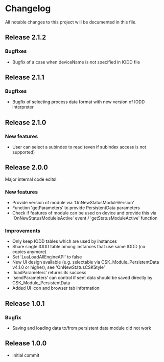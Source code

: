 # Changelog
All notable changes to this project will be documented in this file.

## Release 2.1.2

### Bugfixes
- Bugfix of a case when deviceName is not specified in IODD file

## Release 2.1.1

### Bugfixes
- Bugfix of selecting process data format with new version of IODD interpreter

## Release 2.1.0

### New features
- User can select a subindex to read (even if subindex access is not supported)

## Release 2.0.0
Major internal code edits!

### New features
- Provide version of module via 'OnNewStatusModuleVersion'
- Function 'getParameters' to provide PersistentData parameters
- Check if features of module can be used on device and provide this via 'OnNewStatusModuleIsActive' event / 'getStatusModuleActive' function

### Improvements
- Only keep IODD tables which are used by instances
- Share single IODD table among instances that use same IODD (no copies anymore)
- Set 'LuaLoadAllEngineAPI' to false
- New UI design available (e.g. selectable via CSK_Module_PersistentData v4.1.0 or higher), see 'OnNewStatusCSKStyle'
- 'loadParameters' returns its success
- 'sendParameters' can control if sent data should be saved directly by CSK_Module_PersistentData
- Added UI icon and browser tab information

## Release 1.0.1

### Bugfix
- Saving and loading data to/from persistent data module did not work

## Release 1.0.0
- Initial commit